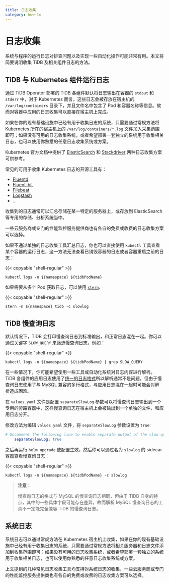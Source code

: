 ```yaml
---
title: 日志收集
category: how-to
---
```


# 日志收集

系统与程序的运行日志对排查问题以及实现一些自动化操作可能非常有用。本文将简要说明收集 TiDB 及相关组件日志的方法。

## TiDB 与 Kubernetes 组件运行日志

通过 TiDB Operator 部署的 TiDB 各组件默认将日志输出在容器的 `stdout` 和 `stderr` 中，对于 Kubernetes 而言，这些日志会被存放在宿主机的 `/var/log/containers` 目录下，并且文件名中包含了 Pod 和容器名称等信息。故而对容器中应用的日志收集可以直接在宿主机上完成。

如果在你的现有基础设施中已经有用于收集日志的系统，只需要通过常规方法将 Kubernetes 所在的宿主机上的 `/var/log/containers/*.log` 文件加入采集范围即可；如果没有可用的日志收集系统，或者希望部署一套独立的系统用于收集相关日志，也可以使用你熟悉的任意日志收集系统或方案。

Kubernetes 官方文档中提供了 [ElasticSearch](https://kubernetes.io/docs/tasks/debug-application-cluster/logging-elasticsearch-kibana/) 和 [Stackdriver](https://kubernetes.io/docs/tasks/debug-application-cluster/logging-stackdriver/) 两种日志收集方案可供参考。

常见的可用于收集 Kubernetes 日志的开源工具有：
 - [Fluentd](https://www.fluentd.org/)
 - [Fluent-bit](https://fluentbit.io/)
 - [Filebeat](https://www.elastic.co/products/beats/filebeat)
 - [Logstash](https://www.elastic.co/products/logstash)
 - ...

收集到的日志通常可以汇总存储在某一特定的服务器上，或存放到 ElasticSearch 等专用的存储、分析系统当中。

一些云服务商或专门的性能监控服务提供商也有各自的免费或收费的日志收集方案可以选择。

如果不通过单独的日志收集工具汇总日志，你也可以直接使用 `kubectl` 工具查看某个容器的运行日志，这一方法无法查看已销毁容器的日志或者容器重启之前的日志：

{{< copyable "shell-regular" >}}

```shell
kubectl logs -n ${namespace} ${tidbPodName}
```

如果需要从多个 Pod 获取日志，可以使用 [`stern`](https://github.com/wercker/stern).

{{< copyable "shell-regular" >}}

```shell
stern -n ${namespace} tidb -c slowlog
```

## TiDB 慢查询日志

默认情况下，TiDB 会打印慢查询日志到标准输出，和正常日志混在一起。你可以通过关键字 `SLOW_QUERY` 来筛选慢查询日志，例如：

{{< copyable "shell-regular" >}}

```shell
kubectl logs -n ${namespace} ${tidbPodName} | grep SLOW_QUERY
```

在一些情况下，你可能希望使用一些工具或自动化系统对日志内容进行解析。TiDB 各组件的应用日志使用了[统一的日志格式](https://github.com/tikv/rfcs/blob/master/text/2018-12-19-unified-log-format.md)所以解析通常不是问题，但由于慢查询日志使用了与 MySQL 兼容的多行格式，与应用日志混在一起时可能会对解析造成困难。

在 `values.yaml` 文件是配置 `separateSlowLog` 参数可以将慢查询日志输出到一个专用的旁路容器中，这样慢查询日志在宿主机上会被输出到一个单独的文件，和应用日志分开。

修改方法为编辑 `values.yaml` 文件，将 `separateSlowLog` 参数设置为 `true`:

```yaml
# Uncomment the following line to enable separate output of the slow query log
    separateSlowLog: true
```

之后再运行 `helm upgrade` 使配置生效，然后你可以通过名为 `slowlog` 的 sidecar 容器查看慢查询日志：

{{< copyable "shell-regular" >}}

```shell
kubectl logs -n ${namespace} ${tidbPodName} -c slowlog
```

> **注意：**
>
> 慢查询日志的格式与 MySQL 的慢查询日志相同，但由于 TiDB 自身的特点，其中的一些具体字段可能存在差异，故而解析 MySQL 慢查询日志的工具不一定能完全兼容 TiDB 的慢查询日志。

## 系统日志

系统日志可以通过常规方法在 Kubernetes 宿主机上收集，如果在你的现有基础设施中已经有用于收集日志的系统，只需要通过常规方法将相关服务器和日志文件添加到收集范围即可；如果没有可用的日志收集系统，或者希望部署一套独立的系统用于收集相关日志，也可以使用你熟悉的任意日志收集系统或方案。

上文提到的几种常见日志收集工具均支持对系统日志的收集，一些云服务商或专门的性能监控服务提供商也有各自的免费或收费的日志收集方案可以选择。

